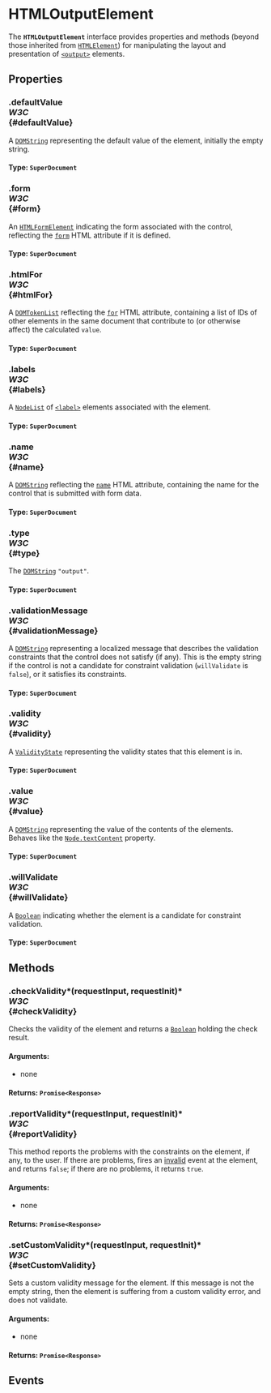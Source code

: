 # HTMLOutputElement

<div class='overview'>The <strong><code>HTMLOutputElement</code></strong> interface provides properties and methods (beyond those inherited from <a href="/en-US/docs/Web/API/HTMLElement" title="The HTMLElement interface represents any HTML element. Some elements directly implement this interface, while others implement it via an interface that inherits it."><code>HTMLElement</code></a>) for manipulating the layout and presentation of <a href="/en-US/docs/Web/HTML/Element/output" title="The HTML Output element (<output>) is a container element into which a site or app can inject the results of a calculation or the outcome of a user action."><code>&lt;output&gt;</code></a> elements.</div>

## Properties

### .defaultValue <div class="specs"><i>W3C</i></div> {#defaultValue}

A&nbsp;<a href="/en-US/docs/Web/API/DOMString" title="DOMString is a UTF-16 String. As JavaScript already uses such strings, DOMString is mapped directly to a String."><code>DOMString</code></a> representing the default value of the element, initially the empty string.

#### **Type**: `SuperDocument`

### .form <div class="specs"><i>W3C</i></div> {#form}

An <a href="/en-US/docs/Web/API/HTMLFormElement" title="The HTMLFormElement interface represents a <form> element in the DOM; it allows access to and in some cases modification of aspects of the form, as well as access to its component elements."><code>HTMLFormElement</code></a> indicating the form associated with the control, reflecting the <code><a href="/en-US/docs/Web/HTML/Element/output#attr-form">form</a></code> HTML attribute if it is defined.

#### **Type**: `SuperDocument`

### .htmlFor <div class="specs"><i>W3C</i></div> {#htmlFor}

A <a href="/en-US/docs/Web/API/DOMTokenList" title="The DOMTokenList interface represents a set of space-separated tokens. Such a set is returned by Element.classList, HTMLLinkElement.relList, HTMLAnchorElement.relList, HTMLAreaElement.relList, HTMLIframeElement.sandbox, or HTMLOutputElement.htmlFor. It is indexed beginning with 0 as with JavaScript Array objects. DOMTokenList is always case-sensitive."><code>DOMTokenList</code></a> reflecting the <code><a href="/en-US/docs/Web/HTML/Element/output#attr-for">for</a></code> HTML attribute, containing a list of IDs of other elements in the same document that contribute to (or otherwise affect) the calculated <code>value</code>.

#### **Type**: `SuperDocument`

### .labels <div class="specs"><i>W3C</i></div> {#labels}

A <a href="/en-US/docs/Web/API/NodeList" title="NodeList objects are collections of nodes, usually returned by properties such as Node.childNodes and methods such as document.querySelectorAll()."><code>NodeList</code></a> of <a href="/en-US/docs/Web/HTML/Element/label" title="The HTML <label> element represents a caption for an item in a user interface."><code>&lt;label&gt;</code></a> elements associated with the element.

#### **Type**: `SuperDocument`

### .name <div class="specs"><i>W3C</i></div> {#name}

A&nbsp;<a href="/en-US/docs/Web/API/DOMString" title="DOMString is a UTF-16 String. As JavaScript already uses such strings, DOMString is mapped directly to a String."><code>DOMString</code></a> reflecting the <code><a href="/en-US/docs/Web/HTML/Element/output#attr-name">name</a></code> HTML attribute, containing the name for the control that is submitted with form data.

#### **Type**: `SuperDocument`

### .type <div class="specs"><i>W3C</i></div> {#type}

The <a href="/en-US/docs/Web/API/DOMString" title="DOMString is a UTF-16 String. As JavaScript already uses such strings, DOMString is mapped directly to a String."><code>DOMString</code></a> <code>"output"</code>.

#### **Type**: `SuperDocument`

### .validationMessage <div class="specs"><i>W3C</i></div> {#validationMessage}

A&nbsp;<a href="/en-US/docs/Web/API/DOMString" title="DOMString is a UTF-16 String. As JavaScript already uses such strings, DOMString is mapped directly to a String."><code>DOMString</code></a> representing a localized message that describes the validation constraints that the control does not satisfy (if any). This is the empty string if the control is not a candidate for constraint validation (<code>willValidate</code> is <code>false</code>), or it satisfies its constraints.

#### **Type**: `SuperDocument`

### .validity <div class="specs"><i>W3C</i></div> {#validity}

A&nbsp;<a href="/en-US/docs/Web/API/ValidityState" title="The ValidityState interface represents the validity states that an element can be in, with respect to constraint validation. Together, they help explain why an element's value fails to validate, if it's not valid."><code>ValidityState</code></a> representing the validity states that this element is in.

#### **Type**: `SuperDocument`

### .value <div class="specs"><i>W3C</i></div> {#value}

A <a href="/en-US/docs/Web/API/DOMString" title="DOMString is a UTF-16 String. As JavaScript already uses such strings, DOMString is mapped directly to a String."><code>DOMString</code></a> representing the value of the contents of the elements. Behaves like the <a href="/en-US/docs/Web/API/Node/textContent" title="The textContent property of the Node interface represents the text content of the node and its descendants."><code>Node.textContent</code></a> property.

#### **Type**: `SuperDocument`

### .willValidate <div class="specs"><i>W3C</i></div> {#willValidate}

A <a href="/en-US/docs/Web/API/Boolean" title="REDIRECT Boolean [en-US]"><code>Boolean</code></a> indicating whether the element is a candidate for constraint validation.

#### **Type**: `SuperDocument`

## Methods

### .checkValidity*(requestInput, requestInit)* <div class="specs"><i>W3C</i></div> {#checkValidity}

Checks the validity of the element and returns a <a href="/en-US/docs/Web/API/Boolean" title="REDIRECT Boolean [en-US]"><code>Boolean</code></a> holding the check result.

#### **Arguments**:


 - none

#### **Returns**: `Promise<Response>`

### .reportValidity*(requestInput, requestInit)* <div class="specs"><i>W3C</i></div> {#reportValidity}

This method reports the problems with the constraints on the element, if any, to the user. If there are problems, fires an <a href="/en-US/docs/Web/Events/invalid">invalid</a> event at the element, and returns <code>false</code>; if there are no problems, it returns <code>true</code>.

#### **Arguments**:


 - none

#### **Returns**: `Promise<Response>`

### .setCustomValidity*(requestInput, requestInit)* <div class="specs"><i>W3C</i></div> {#setCustomValidity}

Sets a custom validity message for the element. If this message is not the empty string, then the element is suffering from a custom validity error, and does not validate.

#### **Arguments**:


 - none

#### **Returns**: `Promise<Response>`

## Events
